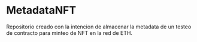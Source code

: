 # MetadataNFT
Repositorio creado con la intencion de almacenar la metadata de un testeo de contracto para minteo de NFT en la red de ETH.
